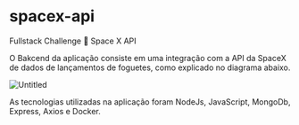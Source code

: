 # spacex-api
Fullstack Challenge 🏅 Space X API


O Bakcend da aplicação consiste em uma integração com a API da SpaceX de dados de lançamentos de foguetes, como explicado no diagrama abaixo.

![Untitled](https://github.com/MotaGuilherme/spacex-api/assets/67146263/9de6d105-0276-4ff6-90b8-5ad9ea6cf361)

As tecnologias utilizadas na aplicação foram NodeJs, JavaScript, MongoDb, Express, Axios e Docker.

